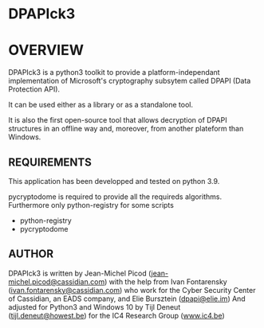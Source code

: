 # DPAPIck3
OVERVIEW
========
DPAPIck3 is a python3 toolkit to provide a platform-independant implementation
of Microsoft's cryptography subsytem called DPAPI (Data Protection API).

It can be used either as a library or as a standalone tool.

It is also the first open-source tool that allows decryption of DPAPI
structures in an offline way and, moreover, from another plateform than
Windows.

REQUIREMENTS
------------
This application has been developped and tested on python 3.9.

pycryptodome is required to provide all the requireds algorithms.
Furthermore only python-registry for some scripts
* python-registry
* pycryptodome

AUTHOR
------
DPAPIck3 is written by Jean-Michel Picod (jean-michel.picod@cassidian.com)
with the help from Ivan Fontarensky (ivan.fontarensky@cassidian.com)
who work for the Cyber Security Center of Cassidian, an EADS company,
and Elie Bursztein (dpapi@elie.im)
And adjusted for Python3 and Windows 10 by Tijl Deneut (tijl.deneut@howest.be)
for the IC4 Research Group (www.ic4.be)